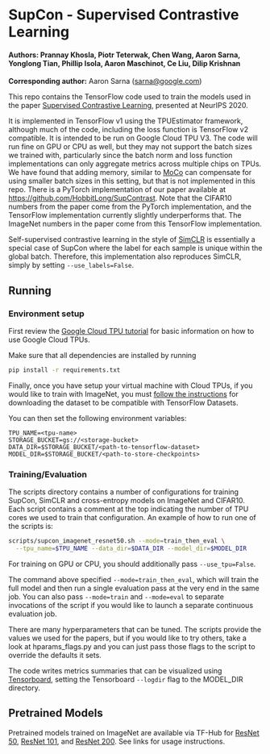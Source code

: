 # SupCon - Supervised Contrastive Learning

#### Authors: Prannay Khosla, Piotr Teterwak, Chen Wang, Aaron Sarna, Yonglong Tian, Phillip Isola, Aaron Maschinot, Ce Liu, Dilip Krishnan

**Corresponding author:** Aaron Sarna (sarna@google.com)

This repo contains the TensorFlow code used to train the models used in the paper [Supervised Contrastive Learning](https://arxiv.org/abs/2004.11362), presented at NeurIPS 2020.

It is implemented in TensorFlow v1 using the TPUEstimator framework, although much of the code, including the loss function is TensorFlow v2 compatible. It is intended to be run on Google Cloud TPU V3. The code will run fine on GPU or CPU as well, but they may not support the batch sizes we trained with, particularly since the batch norm and loss function implementations can only aggregate metrics across multiple chips on TPUs. We have found that adding memory, similar to [MoCo](https://arxiv.org/abs/1911.05722) can compensate for using smaller batch sizes in this setting, but that is not implemented in this repo. There is a PyTorch implementation of our paper available at https://github.com/HobbitLong/SupContrast. Note that the CIFAR10 numbers from the paper come from the PyTorch implementation, and the TensorFlow implementation currently slightly underperforms that. The ImageNet numbers in the paper come from this TensorFlow implementation.

Self-supervised contrastive learning in the style of [SimCLR](https://arxiv.org/abs/2002.05709) is essentially a special case of SupCon where the label for each sample is unique within the global batch. Therefore, this implementation also reproduces SimCLR, simply by setting `--use_labels=False`.

## Running

### Environment setup

First review the [Google Cloud TPU tutorial](https://cloud.google.com/tpu/docs/tutorials/mnist) for basic information on how to use Google Cloud TPUs.

Make sure that all dependencies are installed by running

```sh
pip install -r requirements.txt
```

Finally, once you have setup your virtual machine with Cloud TPUs, if you would like to train with ImageNet, you must [follow the instructions](https://www.tensorflow.org/datasets/catalog/imagenet2012) for downloading the dataset to be compatible with TensorFlow Datasets.

You can then set the following environment variables:

```
TPU_NAME=<tpu-name>
STORAGE_BUCKET=gs://<storage-bucket>
DATA_DIR=$STORAGE_BUCKET/<path-to-tensorflow-dataset>
MODEL_DIR=$STORAGE_BUCKET/<path-to-store-checkpoints>
```

### Training/Evaluation

The scripts directory contains a number of configurations for training SupCon, SimCLR and cross-entropy models on ImageNet and CIFAR10. Each script contains a comment at the top indicating the number of TPU cores we used to train that configuration. An example of how to run one of the scripts is:

```sh
scripts/supcon_imagenet_resnet50.sh --mode=train_then_eval \
  --tpu_name=$TPU_NAME --data_dir=$DATA_DIR --model_dir=$MODEL_DIR
```

For training on GPU or CPU, you should additionally pass `--use_tpu=False`.

The command above specified `--mode=train_then_eval`, which will train the full model and then run a single evaluation pass at the very end in the same job. You can also pass `--mode=train` and `--mode=eval` to separate invocations of the script if you would like to launch a separate continuous evaluation job.

There are many hyperparameters that can be tuned. The scripts provide the values we used for the papers, but if you would like to try others, take a look at hparams_flags.py and you can just pass those flags to the script to override the defaults it sets.

The code writes metrics summaries that can be visualized using [Tensorboard](https://www.tensorflow.org/tensorboard), setting the Tensorboard `--logdir` flag to the MODEL_DIR directory.


## Pretrained Models

Pretrained models trained on ImageNet are available via TF-Hub for [ResNet 50](https://tfhub.dev/google/supcon/resnet_v1_50/imagenet/classification/1), [ResNet 101](https://tfhub.dev/google/supcon/resnet_v1_101/imagenet/classification/1), and [ResNet 200](https://tfhub.dev/google/supcon/resnet_v1_200/imagenet/classification/1). See links for usage instructions.
